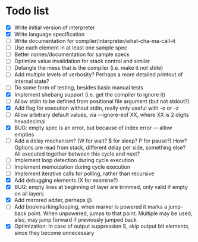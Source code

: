 # Todo list
- [x] Write initial version of interpreter
- [x] Write language specification
- [ ] Write documentation for compiler/interpreter/what-cha-ma-call-it
- [ ] Use each element in at least one sample spec
- [ ] Better names/documentation for sample specs
- [ ] Optimize value invalidation for stack control and similar
- [ ] Detangle the mess that is the compiler (i.e. make it not shite)
- [ ] Add multiple levels of verbosity? Perhaps a more detailed printout of internal state?
- [ ] Do some form of testing, besides basic manual tests
- [x] Implement shebang support (i.e. get the compiler to ignore it)
- [ ] Allow stdin to be defined from positional file argument (but not stdout?)
- [x] Add flag for execution without stdin, really only useful with -o or -z
- [ ] Allow arbitrary default values, via --ignore-eof XX, where XX is 2 digits hexadecimal
- [x] BUG: empty spec is an error, but because of index error -- allow empties
- [ ] Add a delay mechanism? (W for wait? $ for sleep? P for pause?) How? Options are read from stack, different delay per side, something else? All executed together between this cycle and next?
- [ ] Implement loop detection during cycle execution
- [ ] Implement memoization during cycle execution
- [ ] Implement iterative calls for polling, rather than recursive
- [x] Add debugging elements (X for examine?)
- [x] BUG: empty lines at beginning of layer are trimmed, only valid if empty on all layers
- [x] Add mirrored adder, perhaps @
- [ ] Add bookmarking/looping, when marker is powered it marks a jump-back point. When unpowered, jumps to that point. Multiple may be used, also, may jump forward if previously jumped back
- [x] Optimization: In case of output suppression S, skip output bit elements, since they become unnecessary

